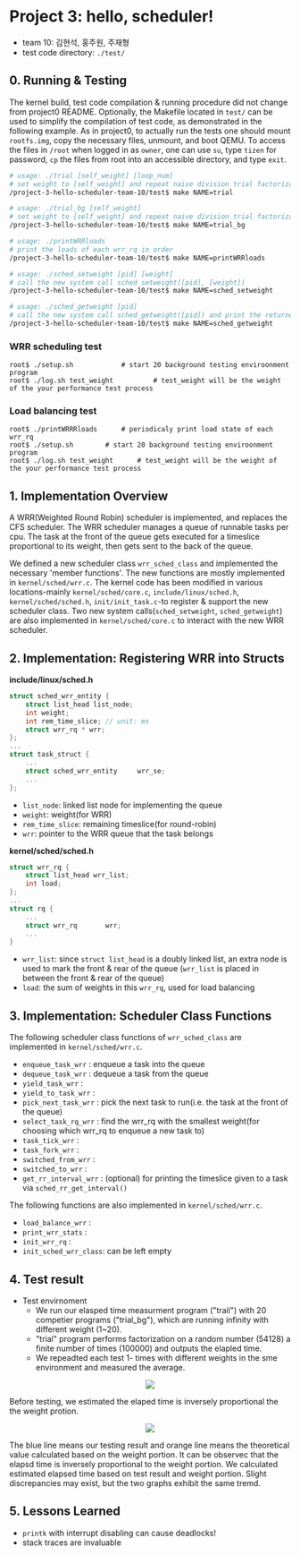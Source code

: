 # Project 3: hello, scheduler!
* team 10: 김현석, 홍주원, 주재형
* test code directory: `./test/`

## 0. Running & Testing
The kernel build, test code compilation & running procedure did not change from project0 README. Optionally, the Makefile located in `test/` can be used to simplify the compilation of test code, as demonstrated in the following example. As in project0, to actually run the tests one should mount `rootfs.img`, copy the necessary files, unmount, and boot QEMU. To access the files in `/root` when logged in as `owner`, one can use `su`, type `tizen` for password, `cp` the files from root into an accessible directory, and type `exit`.

```bash
# usage: ./trial [self_weight] [loop_num]
# set weight to [self_weight] and repeat naive division trial factorization [loop_num} times
/project-3-hello-scheduler-team-10/test$ make NAME=trial

# usage: ./trial_bg [self_weight]
# set weight to [self_weight] and repeat naive division trial factorization in an infinite loop
/project-3-hello-scheduler-team-10/test$ make NAME=trial_bg 		

# usage: ./printWRRloads
# print the loads of each wrr_rq in order
/project-3-hello-scheduler-team-10/test$ make NAME=printWRRloads

# usage: ./sched_setweight [pid] [weight]
# call the new system call sched_setweight([pid], [weight])
/project-3-hello-scheduler-team-10/test$ make NAME=sched_setweight

# usage: ./sched_getweight [pid]
# call the new system call sched_getweight([pid]) and print the returned weight value
/project-3-hello-scheduler-team-10/test$ make NAME=sched_getweight
```

### WRR scheduling test
```base
root$ ./setup.sh			# start 20 background testing enviroonment program
root$ ./log.sh test_weight  		# test_weight will be the weight of the your performance test process
```

### Load balancing test
```base
root$ ./printWRRRloads		# periodicaly print load state of each wrr_rq
root$ ./setup.sh		# start 20 background testing enviroonment program
root$ ./log.sh test_weight  	# test_weight will be the weight of the your performance test process
```

## 1. Implementation Overview
A WRR(Weighted Round Robin) scheduler is implemented, and replaces the CFS scheduler. The WRR scheduler manages a queue of runnable tasks per cpu. The task at the front of the queue gets executed for a timeslice proportional to its weight, then gets sent to the back of the queue.

We defined a new scheduler class `wrr_sched_class` and implemented the necessary 'member functions'. The new functions are mostly implemented in `kernel/sched/wrr.c`. The kernel code has been modified in various locations-mainly `kernel/sched/core.c`, `include/linux/sched.h`, `kernel/sched/sched.h`, `init/init_task.c`-to register & support the new scheduler class. Two new system calls(`sched_setweight`, `sched_getweight`) are also implemented in `kernel/sched/core.c` to interact with the new WRR scheduler.

## 2. Implementation: Registering WRR into Structs
**include/linux/sched.h**
```C
struct sched_wrr_entity {
	struct list_head list_node;
	int weight;
	int rem_time_slice; // unit: ms
	struct wrr_rq * wrr;
};
...
struct task_struct {
    ...
    struct sched_wrr_entity 	wrr_se;
    ...
};
```
* `list_node`: linked list node for implementing the queue
* `weight`: weight(for WRR)
* `rem_time_slice`: remaining timeslice(for round-robin)
* `wrr`: pointer to the WRR queue that the task belongs

**kernel/sched/sched.h**
```C
struct wrr_rq {
	struct list_head wrr_list;
	int load;
};
...
struct rq {
    ...
    struct wrr_rq		wrr;
    ...
}
```
* `wrr_list`: since `struct list_head` is a doubly linked list, an extra node is used to mark the front & rear of the queue (`wrr_list` is placed in between the front & rear of the queue)
* `load`: the sum of weights in this `wrr_rq`, used for load balancing

## 3. Implementation: Scheduler Class Functions
The following scheduler class functions of `wrr_sched_class` are implemented in `kernel/sched/wrr.c`.
* `enqueue_task_wrr`	: enqueue a task into the queue
* `dequeue_task_wrr`	: dequeue a task from the queue
* `yield_task_wrr`	: 
* `yield_to_task_wrr`	:
* `pick_next_task_wrr`	: pick the next task to run(i.e. the task at the front of the queue)
* `select_task_rq_wrr`	: find the wrr_rq with the smallest weight(for choosing which wrr_rq to enqueue a new task to)
* `task_tick_wrr`	:
* `task_fork_wrr`	: 
* `switched_from_wrr`	:
* `switched_to_wrr`	:
* `get_rr_interval_wrr`	: (optional) for printing the timeslice given to a task via `sched_rr_get_interval()`

The following functions are also implemented in `kernel/sched/wrr.c`.
* `load_balance_wrr`	:
* `print_wrr_stats`	:
* `init_wrr_rq`		:
* `init_sched_wrr_class`: can be left empty

## 4. Test result
- Test envirnoment
	- We run our elasped time measurment program ("trail") with 20 competier programs ("trial_bg"), which are running infinity with different weight (1~20).
	- "trial" program performs factorization on a random number (54128) a finite number of times (100000) and outputs the elapled time.
	- We repeadted each test 1- times with different weights in the sme environment and measured the average.
	
<p align="center"><img src="https://github.com/swsnu/project-3-hello-scheduler-team-10/assets/91672190/98dfcbe8-e023-46d0-bad3-e74fbca343cc"></p>

 Before testing, we estimated the elaped time is inversely proportional the the weight protion.

<p align="center"><img src="https://github.com/swsnu/project-3-hello-scheduler-team-10/assets/91672190/a290ec6e-ef88-4596-8056-0dc25a266077"></p>
 The blue line means our testing result and orange line means the theoretical value calculated based on the weight portion. It can be observec that the elapsd time is inversely proportional to the weight portion. We calculated estimated elapsed time based on test result and weight portion. Slight discrepancies may exist, but the two graphs exhibit the same tremd.

## 5. Lessons Learned
* `printk` with interrupt disabling can cause deadlocks!
* stack traces are invaluable 
